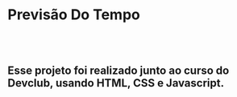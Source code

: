 <h1> Previsão Do Tempo </h1>
<br>
<br>
<h2> Esse projeto foi realizado junto ao curso do Devclub, usando HTML, CSS e Javascript. </h2>
